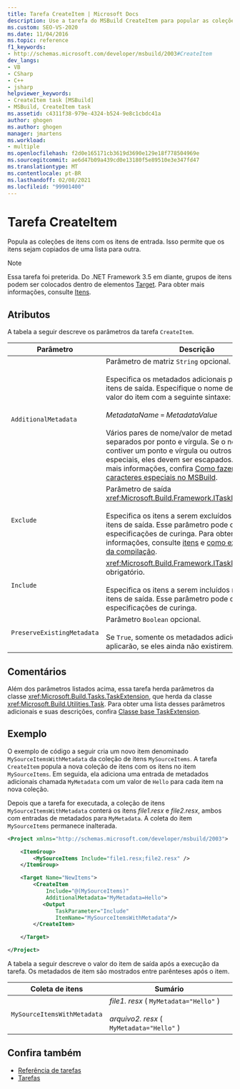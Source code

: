 ```yaml
---
title: Tarefa CreateItem | Microsoft Docs
description: Use a tarefa do MSBuild CreateItem para popular as coleções de itens com itens de entrada, permitindo que os itens sejam copiados de uma lista para outra.
ms.custom: SEO-VS-2020
ms.date: 11/04/2016
ms.topic: reference
f1_keywords:
- http://schemas.microsoft.com/developer/msbuild/2003#CreateItem
dev_langs:
- VB
- CSharp
- C++
- jsharp
helpviewer_keywords:
- CreateItem task [MSBuild]
- MSBuild, CreateItem task
ms.assetid: c4311f38-979e-4324-b524-9e8c1cbdc41a
author: ghogen
ms.author: ghogen
manager: jmartens
ms.workload:
- multiple
ms.openlocfilehash: f2d0e165171cb3619d3690e129e18f778504969e
ms.sourcegitcommit: ae6d47b09a439cd0e13180f5e89510e3e347fd47
ms.translationtype: MT
ms.contentlocale: pt-BR
ms.lasthandoff: 02/08/2021
ms.locfileid: "99901400"
---
```

# <a name="createitem-task"></a>Tarefa CreateItem

Popula as coleções de itens com os itens de entrada. Isso permite que os itens sejam copiados de uma lista para outra.

> [!NOTE]
> Essa tarefa foi preterida. Do .NET Framework 3.5 em diante, grupos de itens podem ser colocados dentro de elementos [Target](../msbuild/target-element-msbuild.md). Para obter mais informações, consulte [Itens](../msbuild/msbuild-items.md).

## <a name="attributes"></a>Atributos

 A tabela a seguir descreve os parâmetros da tarefa `CreateItem`.

|Parâmetro|Descrição|
|---------------|-----------------|
|`AdditionalMetadata`|Parâmetro de matriz `String` opcional.<br /><br /> Especifica os metadados adicionais para anexar aos itens de saída.  Especifique o nome de metadados e o valor do item com a seguinte sintaxe:<br /><br /> *MetadataName* `=` *MetadataValue*<br /><br /> Vários pares de nome/valor de metadados devem ser separados por ponto e vírgula. Se o nome ou o valor contiver um ponto e vírgula ou outros caracteres especiais, eles devem ser escapados. Para obter mais informações, confira [Como fazer o escape de caracteres especiais no MSBuild](../msbuild/how-to-escape-special-characters-in-msbuild.md).|
|`Exclude`|Parâmetro de saída <xref:Microsoft.Build.Framework.ITaskItem>`[]` opcional.<br /><br /> Especifica os itens a serem excluídos da coleção de itens de saída. Esse parâmetro pode conter especificações de curinga. Para obter mais informações, consulte [itens](../msbuild/msbuild-items.md) e [como excluir arquivos da compilação](../msbuild/how-to-exclude-files-from-the-build.md).|
|`Include`|<xref:Microsoft.Build.Framework.ITaskItem>`[]`Parâmetro obrigatório.<br /><br /> Especifica os itens a serem incluídos na coleção de itens de saída. Esse parâmetro pode conter especificações de curinga.|
|`PreserveExistingMetadata`|Parâmetro `Boolean` opcional.<br /><br /> Se `True`, somente os metadados adicionais se aplicarão, se eles ainda não existirem.|

## <a name="remarks"></a>Comentários

 Além dos parâmetros listados acima, essa tarefa herda parâmetros da classe <xref:Microsoft.Build.Tasks.TaskExtension>, que herda da classe <xref:Microsoft.Build.Utilities.Task>. Para obter uma lista desses parâmetros adicionais e suas descrições, confira [Classe base TaskExtension](../msbuild/taskextension-base-class.md).

## <a name="example"></a>Exemplo

 O exemplo de código a seguir cria um novo item denominado `MySourceItemsWithMetadata` da coleção de itens `MySourceItems`. A tarefa `CreateItem` popula a nova coleção de itens com os itens no item `MySourceItems`. Em seguida, ela adiciona uma entrada de metadados adicionais chamada `MyMetadata` com um valor de `Hello` para cada item na nova coleção.

 Depois que a tarefa for executada, a coleção de itens `MySourceItemsWithMetadata` conterá os itens *file1.resx* e *file2.resx*, ambos com entradas de metadados para `MyMetadata`. A coleta do item `MySourceItems` permanece inalterada.

```xml
<Project xmlns="http://schemas.microsoft.com/developer/msbuild/2003">

    <ItemGroup>
        <MySourceItems Include="file1.resx;file2.resx" />
    </ItemGroup>

    <Target Name="NewItems">
        <CreateItem
            Include="@(MySourceItems)"
            AdditionalMetadata="MyMetadata=Hello">
           <Output
               TaskParameter="Include"
               ItemName="MySourceItemsWithMetadata"/>
        </CreateItem>

    </Target>

</Project>
```

 A tabela a seguir descreve o valor do item de saída após a execução da tarefa. Os metadados de item são mostrados entre parênteses após o item.

|Coleta de itens|Sumário|
|---------------------|--------------|
|`MySourceItemsWithMetadata`|*file1. resx* ( `MyMetadata="Hello"` )<br /><br /> *arquivo2. resx* ( `MyMetadata="Hello"` )|

## <a name="see-also"></a>Confira também

- [Referência de tarefas](../msbuild/msbuild-task-reference.md)
- [Tarefas](../msbuild/msbuild-tasks.md)
